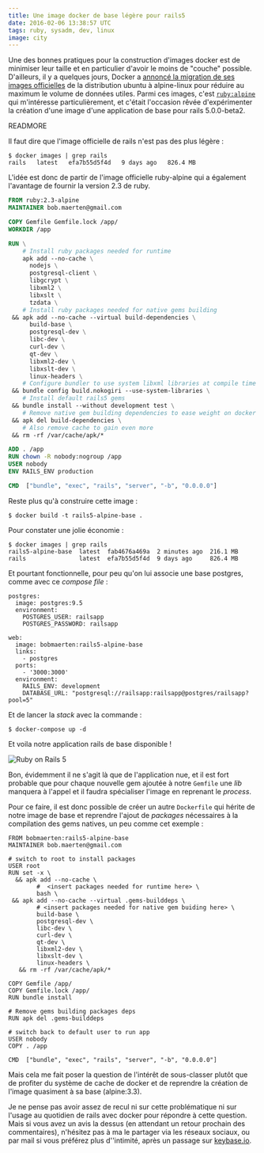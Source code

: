 ```yaml
---
title: Une image docker de base légère pour rails5
date: 2016-02-06 13:38:57 UTC
tags: ruby, sysadm, dev, linux
image: city
---
```

Une des bonnes pratiques pour la construction d'images docker est de minimiser leur taille et en particulier d'avoir le moins de "couche" possible. D'ailleurs, il y a quelques jours, Docker a [annoncé la migration de ses images officielles](https://www.brianchristner.io/docker-is-moving-to-alpine-linux/) de la distribution ubuntu à alpine-linux pour réduire au maximum le volume de données utiles. Parmi ces images, c'est [`ruby:alpine`](https://hub.docker.com/_/ruby/) qui m'intéresse particulièrement, et c'était l'occasion rêvée d'expérimenter la création d'une image d'une application de base pour rails 5.0.0-beta2.

READMORE

Il faut dire que l'image officielle de rails n'est pas des plus légère :

    $ docker images | grep rails
    rails   latest   efa7b55d5f4d   9 days ago   826.4 MB

L'idée est donc de partir de l'image officielle ruby-alpine qui a également l'avantage de fournir la version 2.3 de ruby.

```dockerfile
FROM ruby:2.3-alpine
MAINTAINER bob.maerten@gmail.com

COPY Gemfile Gemfile.lock /app/
WORKDIR /app

RUN \
    # Install ruby packages needed for runtime
    apk add --no-cache \
      nodejs \
      postgresql-client \
      libgcrypt \
      libxml2 \
      libxslt \
      tzdata \
    # Install ruby packages needed for native gems building
 && apk add --no-cache --virtual build-dependencies \
      build-base \
      postgresql-dev \
      libc-dev \
      curl-dev \
      qt-dev \
      libxml2-dev \
      libxslt-dev \
      linux-headers \
    # Configure bundler to use system libxml libraries at compile time
 && bundle config build.nokogiri --use-system-libraries \
    # Install default rails5 gems
 && bundle install --without development test \
    # Remove native gem building dependencies to ease weight on docker image
 && apk del build-dependencies \
    # Also remove cache to gain even more
 && rm -rf /var/cache/apk/*

ADD . /app
RUN chown -R nobody:nogroup /app
USER nobody
ENV RAILS_ENV production

CMD  ["bundle", "exec", "rails", "server", "-b", "0.0.0.0"]
```

Reste plus qu'à construire cette image :

    $ docker build -t rails5-alpine-base .

Pour constater une jolie économie :

    $ docker images | grep rails
    rails5-alpine-base  latest  fab4676a469a  2 minutes ago  216.1 MB
    rails               latest  efa7b55d5f4d  9 days ago     826.4 MB

Et pourtant fonctionnelle, pour peu qu'on lui associe une base postgres, comme avec ce _compose file_ :

    postgres:
      image: postgres:9.5
      environment:
        POSTGRES_USER: railsapp
        POSTGRES_PASSWORD: railsapp

    web:
      image: bobmaerten:rails5-alpine-base
      links:
        - postgres
      ports:
        - '3000:3000'
      environment:
        RAILS_ENV: development
        DATABASE_URL: "postgresql://railsapp:railsapp@postgres/railsapp?pool=5"

Et de lancer la _stack_ avec la commande :

    $ docker-compose up -d

Et voila notre application rails de base disponible !

![Ruby on Rails 5](/blog/2016-02-06-une-image-docker-de-base-legere-pour-rails5/Ruby_on_Rails.png)

Bon, évidemment il ne s'agit là que de l'application nue, et il est fort probable que pour chaque nouvelle gem ajoutée à notre `Gemfile` une _lib_ manquera à l'appel et il faudra spécialiser l'image en reprenant le _process_.

Pour ce faire, il est donc possible de créer un autre `Dockerfile` qui hérite de notre image de base et reprendre l'ajout de _packages_ nécessaires à la compilation des gems natives, un peu comme cet exemple :

    FROM bobmaerten:rails5-alpine-base
    MAINTAINER bob.maerten@gmail.com

    # switch to root to install packages
    USER root
    RUN set -x \
      && apk add --no-cache \
            #  <insert packages needed for runtime here> \
            bash \
     && apk add --no-cache --virtual .gems-builddeps \
            # <insert packages needed for native gem buiding here> \
            build-base \
            postgresql-dev \
            libc-dev \
            curl-dev \
            qt-dev \
            libxml2-dev \
            libxslt-dev \
            linux-headers \
       && rm -rf /var/cache/apk/*

    COPY Gemfile /app/
    COPY Gemfile.lock /app/
    RUN bundle install

    # Remove gems building packages deps
    RUN apk del .gems-builddeps

    # switch back to default user to run app
    USER nobody
    COPY . /app

    CMD  ["bundle", "exec", "rails", "server", "-b", "0.0.0.0"]

Mais cela me fait poser la question de l'intérêt de sous-classer plutôt que de profiter du système de cache de docker et de reprendre la création de l'image quasiment à sa base (alpine:3.3).

Je ne pense pas avoir assez de recul ni sur cette problématique ni sur l'usage au quotidien de rails avec docker pour répondre à cette question. Mais si vous avez un avis la dessus (en attendant un retour prochain des commentaires), n'hésitez pas à ma le partager via les réseaux sociaux, ou par mail si vous préférez plus d''intimité, après un passage sur [keybase.io](https://keybase.io/bobmaerten).
